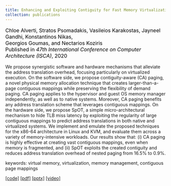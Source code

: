 ```yaml
---
title: Enhancing and Exploiting Contiguity for Fast Memory Virtualization
collection: publications
---
```

<p style="color:black;font-size:16px;"> Chloe Alverti, Stratos Psomadakis, Vasileios Karakostas, Jayneel Gandhi, 
Konstantinos Nikas,<br/>Georgios Goumas, and Nectarios Koziris
<br/>Published in <i>47th International Conference on Computer Architecture (ISCA)</i>, 2020 </p>
We propose synergistic software and hardware mechanisms that alleviate the address translation overhead, focusing particularly on virtualized execution.
On the software side, we propose contiguity-aware (CA) paging, a novel physical memory allocation technique that creates larger-than-a-page contiguous mappings while preserving the flexibility of demand paging. 
CA paging applies to the hypervisor and guest OS memory manager independently, as well as to native systems. 
Moreover, CA paging benefits any address translation scheme that leverages contiguous mappings.
On the hardware side, we propose SpOT, a simple micro-architectural mechanism to hide TLB miss latency by exploiting the regularity of large contiguous mappings to predict address translations
in both native and virtualized systems.
We implement and emulate the proposed techniques for the x86-64 architecture in Linux and KVM, and evaluate them across a variety of memory-intensive workloads. Our results show that: (i) CA paging is highly effective at creating vast contiguous mappings,
even when memory is fragmented, and (ii) SpOT exploits the created contiguity and reduces address translation overhead of nested paging from 16.5% to 0.9%.

keywords: virtual memory, virtualization, memory management, contiguous page mappings

[[code]](https://github.com/cslab-ntua/contiguity-isca2020) 
[[pdf]](https://cslab.ece.ntua.gr/~xalverti/papers/isca20_enhancing_and_exploiting_contiguity.pdf) 
[[pptx]](https://cslab.ece.ntua.gr/~xalverti/papers/isca20_enhancing_and_exploiting_contiguity.pptx) 
[[video]](https://www.youtube.com/watch?v=njCazqLIBbc&ab_channel=chloialverti)
